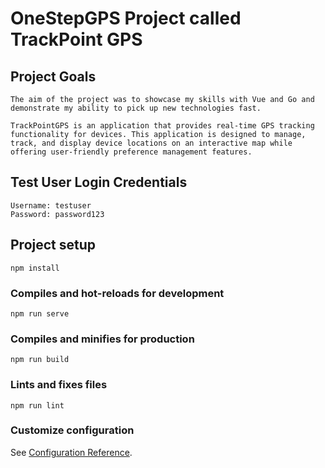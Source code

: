 # OneStepGPS Project called TrackPoint GPS

## Project Goals
```
The aim of the project was to showcase my skills with Vue and Go and demonstrate my ability to pick up new technologies fast. 

TrackPointGPS is an application that provides real-time GPS tracking functionality for devices. This application is designed to manage, track, and display device locations on an interactive map while offering user-friendly preference management features.
```

## Test User Login Credentials
```
Username: testuser
Password: password123
```

## Project setup
```
npm install
```

### Compiles and hot-reloads for development
```
npm run serve
```

### Compiles and minifies for production
```
npm run build
```

### Lints and fixes files
```
npm run lint
```

### Customize configuration
See [Configuration Reference](https://cli.vuejs.org/config/).
